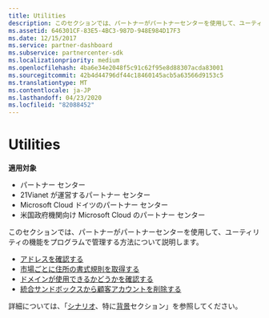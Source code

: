 ```yaml
---
title: Utilities
description: このセクションでは、パートナーがパートナーセンターを使用して、ユーティリティの機能をプログラムで管理する方法について説明します。
ms.assetid: 646301CF-83E5-4BC3-987D-948E984D17F3
ms.date: 12/15/2017
ms.service: partner-dashboard
ms.subservice: partnercenter-sdk
ms.localizationpriority: medium
ms.openlocfilehash: 4ba6e34e2048f5c91c62f95e8d88307acda83001
ms.sourcegitcommit: 42b4d44796df44c18460145acb5a63566d9153c5
ms.translationtype: MT
ms.contentlocale: ja-JP
ms.lasthandoff: 04/23/2020
ms.locfileid: "82088452"
---
```

# <a name="utilities"></a>Utilities

**適用対象**

- パートナー センター
- 21Vianet が運営するパートナー センター
- Microsoft Cloud ドイツのパートナー センター
- 米国政府機関向け Microsoft Cloud のパートナー センター

このセクションでは、パートナーがパートナーセンターを使用して、ユーティリティの機能をプログラムで管理する方法について説明します。

- [アドレスを確認する](validate-an-address.md)
- [市場ごとに住所の書式規則を取得する](get-market-specific-validation-data.md)
- [ドメインが使用できるかどうかを確認する](verify-domain-availability.md)
- [統合サンドボックスから顧客アカウントを削除する](delete-a-customer-account-from-the-integration-sandbox.md)

詳細については、「[シナリオ](scenarios.md)、特に[背景](scenarios.md#background)セクション」を参照してください。